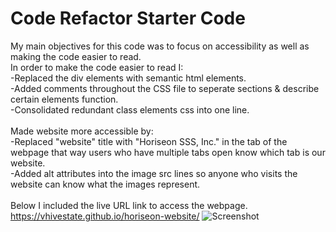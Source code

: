 # Code Refactor Starter Code
My main objectives for this code was to focus on accessibility as well as making the code easier to read. 
<br />
In order to make the code easier to read I: <br />
-Replaced the div elements with semantic html elements.<br />
-Added comments throughout the CSS file to seperate sections & describe certain elements function.<br />
-Consolidated redundant class elements css into one line.<br />
<br />
Made website more accessible by: <br />
-Replaced "website" title with "Horiseon SSS, Inc." in the tab of the webpage that way users who have multiple tabs open know which tab is our website. <br />
-Added alt attributes into the image src lines so anyone who visits the website can know what the images represent. <br />
<br />
Below I included the live URL link to access the webpage.
<br />
https://vhivestate.github.io/horiseon-website/
![Screenshot](/horiseon-website/horiseon-screenshot.png)